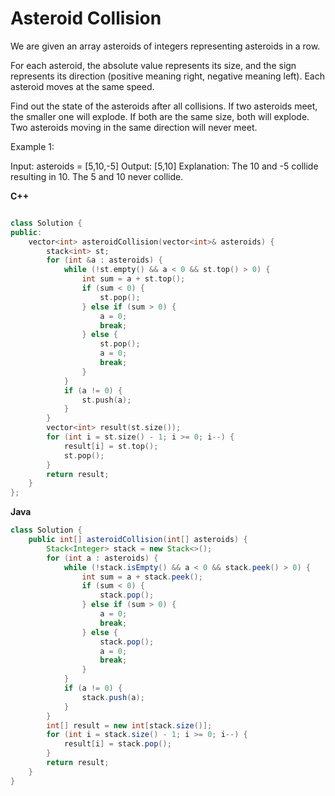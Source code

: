 # Asteroid Collision
We are given an array asteroids of integers representing asteroids in a row.

For each asteroid, the absolute value represents its size, and the sign represents its direction (positive meaning right, negative meaning left). Each asteroid moves at the same speed.

Find out the state of the asteroids after all collisions. If two asteroids meet, the smaller one will explode. If both are the same size, both will explode. Two asteroids moving in the same direction will never meet.

Example 1:

Input: asteroids = [5,10,-5]
Output: [5,10]
Explanation: The 10 and -5 collide resulting in 10. The 5 and 10 never collide.

**C++**

```C++

class Solution {
public:
    vector<int> asteroidCollision(vector<int>& asteroids) {
        stack<int> st;
        for (int &a : asteroids) {
            while (!st.empty() && a < 0 && st.top() > 0) {
                int sum = a + st.top();
                if (sum < 0) {
                    st.pop();
                } else if (sum > 0) {
                    a = 0;
                    break;
                } else {
                    st.pop();
                    a = 0;
                    break;
                }
            }
            if (a != 0) {
                st.push(a);
            }
        }
        vector<int> result(st.size());
        for (int i = st.size() - 1; i >= 0; i--) {
            result[i] = st.top();
            st.pop();
        }
        return result;
    }
};

```

**Java**


```Java
class Solution {
    public int[] asteroidCollision(int[] asteroids) {
        Stack<Integer> stack = new Stack<>();
        for (int a : asteroids) {
            while (!stack.isEmpty() && a < 0 && stack.peek() > 0) {
                int sum = a + stack.peek();
                if (sum < 0) {
                    stack.pop();
                } else if (sum > 0) {
                    a = 0;
                    break;
                } else {
                    stack.pop();
                    a = 0;
                    break;
                }
            }
            if (a != 0) {
                stack.push(a);
            }
        }
        int[] result = new int[stack.size()];
        for (int i = stack.size() - 1; i >= 0; i--) {
            result[i] = stack.pop();
        }
        return result;
    }
}

```